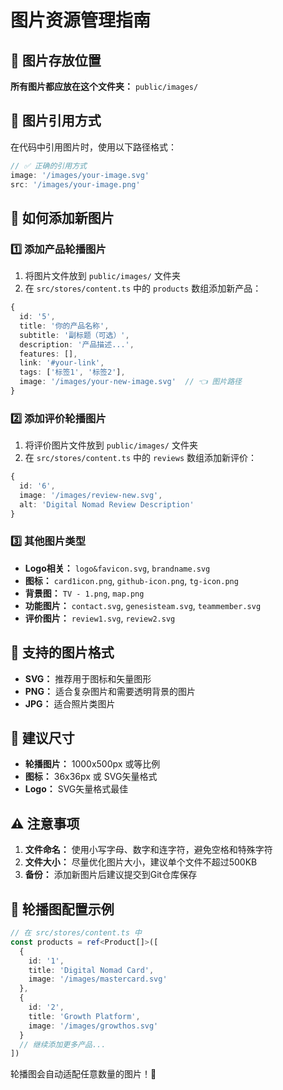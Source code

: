 # 图片资源管理指南

## 📁 图片存放位置
**所有图片都应放在这个文件夹：** `public/images/`

## 🎯 图片引用方式
在代码中引用图片时，使用以下路径格式：
```javascript
// ✅ 正确的引用方式
image: '/images/your-image.svg'
src: '/images/your-image.png'
```

## 📝 如何添加新图片

### 1️⃣ 添加产品轮播图片
1. 将图片文件放到 `public/images/` 文件夹
2. 在 `src/stores/content.ts` 中的 `products` 数组添加新产品：
```typescript
{
  id: '5',
  title: '你的产品名称',
  subtitle: '副标题（可选）',
  description: '产品描述...',
  features: [],
  link: '#your-link',
  tags: ['标签1', '标签2'],
  image: '/images/your-new-image.svg'  // 👈 图片路径
}
```

### 2️⃣ 添加评价轮播图片
1. 将评价图片文件放到 `public/images/` 文件夹
2. 在 `src/stores/content.ts` 中的 `reviews` 数组添加新评价：
```typescript
{
  id: '6',
  image: '/images/review-new.svg',
  alt: 'Digital Nomad Review Description'
}
```

### 3️⃣ 其他图片类型
- **Logo相关：** `logo&favicon.svg`, `brandname.svg`
- **图标：** `card1icon.png`, `github-icon.png`, `tg-icon.png`
- **背景图：** `TV - 1.png`, `map.png`
- **功能图片：** `contact.svg`, `genesisteam.svg`, `teammember.svg`
- **评价图片：** `review1.svg`, `review2.svg`

## 🔧 支持的图片格式
- **SVG：** 推荐用于图标和矢量图形
- **PNG：** 适合复杂图片和需要透明背景的图片
- **JPG：** 适合照片类图片

## 📏 建议尺寸
- **轮播图片：** 1000x500px 或等比例
- **图标：** 36x36px 或 SVG矢量格式
- **Logo：** SVG矢量格式最佳

## ⚠️ 注意事项
1. **文件命名：** 使用小写字母、数字和连字符，避免空格和特殊字符
2. **文件大小：** 尽量优化图片大小，建议单个文件不超过500KB
3. **备份：** 添加新图片后建议提交到Git仓库保存

## 🎨 轮播图配置示例
```typescript
// 在 src/stores/content.ts 中
const products = ref<Product[]>([
  {
    id: '1',
    title: 'Digital Nomad Card',
    image: '/images/mastercard.svg'
  },
  {
    id: '2', 
    title: 'Growth Platform',
    image: '/images/growthos.svg'
  }
  // 继续添加更多产品...
])
```

轮播图会自动适配任意数量的图片！🎉